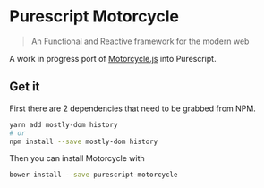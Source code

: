# Purescript Motorcycle

> An Functional and Reactive framework for the modern web

A work in progress port of [Motorcycle.js](https://github.com/motorcyclejs/motorcyclejs) into
Purescript.

## Get it

First there are 2 dependencies that need to be grabbed from NPM.

```sh
yarn add mostly-dom history
# or
npm install --save mostly-dom history
```

Then you can install Motorcycle with
```sh
bower install --save purescript-motorcycle
```